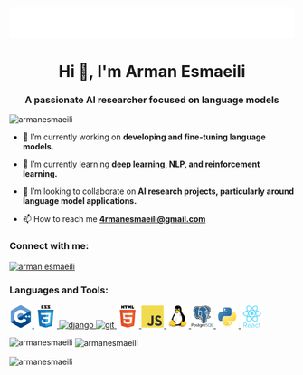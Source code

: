 <div align="center">
  <img src="https://raw.githubusercontent.com/ArmanEsmaeili/ArmanEsmaeili/main/result.gif" alt="Header GIF">
</div>

<h1 align="center">Hi 👋, I'm Arman Esmaeili</h1>
<h3 align="center">A passionate AI researcher focused on language models</h3>

<p align="left"> <img src="https://komarev.com/ghpvc/?username=armanesmaeili&label=Profile%20views&color=0e75b6&style=flat" alt="armanesmaeili" /> </p>

- 🔭 I’m currently working on **developing and fine-tuning language models.**

- 🌱 I’m currently learning **deep learning, NLP, and reinforcement learning.**

- 👯 I’m looking to collaborate on **AI research projects, particularly around language model applications.**

- 📫 How to reach me **4rmanesmaeili@gmail.com**

<h3 align="left">Connect with me:</h3>
<p align="left">
<a href="https://linkedin.com/in/arman esmaeili" target="blank"><img align="center" src="https://raw.githubusercontent.com/rahuldkjain/github-profile-readme-generator/master/src/images/icons/Social/linked-in-alt.svg" alt="arman esmaeili" height="30" width="40" /></a>
</p>

<h3 align="left">Languages and Tools:</h3>
<p align="left"> <a href="https://www.w3schools.com/cpp/" target="_blank" rel="noreferrer"> <img src="https://raw.githubusercontent.com/devicons/devicon/master/icons/cplusplus/cplusplus-original.svg" alt="cplusplus" width="40" height="40"/> </a> <a href="https://www.w3schools.com/css/" target="_blank" rel="noreferrer"> <img src="https://raw.githubusercontent.com/devicons/devicon/master/icons/css3/css3-original-wordmark.svg" alt="css3" width="40" height="40"/> </a> <a href="https://www.djangoproject.com/" target="_blank" rel="noreferrer"> <img src="https://cdn.worldvectorlogo.com/logos/django.svg" alt="django" width="40" height="40"/> </a> <a href="https://git-scm.com/" target="_blank" rel="noreferrer"> <img src="https://www.vectorlogo.zone/logos/git-scm/git-scm-icon.svg" alt="git" width="40" height="40"/> </a> <a href="https://www.w3.org/html/" target="_blank" rel="noreferrer"> <img src="https://raw.githubusercontent.com/devicons/devicon/master/icons/html5/html5-original-wordmark.svg" alt="html5" width="40" height="40"/> </a> <a href="https://developer.mozilla.org/en-US/docs/Web/JavaScript" target="_blank" rel="noreferrer"> <img src="https://raw.githubusercontent.com/devicons/devicon/master/icons/javascript/javascript-original.svg" alt="javascript" width="40" height="40"/> </a> <a href="https://www.linux.org/" target="_blank" rel="noreferrer"> <img src="https://raw.githubusercontent.com/devicons/devicon/master/icons/linux/linux-original.svg" alt="linux" width="40" height="40"/> </a> <a href="https://www.postgresql.org" target="_blank" rel="noreferrer"> <img src="https://raw.githubusercontent.com/devicons/devicon/master/icons/postgresql/postgresql-original-wordmark.svg" alt="postgresql" width="40" height="40"/> </a> <a href="https://www.python.org" target="_blank" rel="noreferrer"> <img src="https://raw.githubusercontent.com/devicons/devicon/master/icons/python/python-original.svg" alt="python" width="40" height="40"/> </a> <a href="https://reactjs.org/" target="_blank" rel="noreferrer"> <img src="https://raw.githubusercontent.com/devicons/devicon/master/icons/react/react-original-wordmark.svg" alt="react" width="40" height="40"/> </a> </p>

<p><img align="left" src="https://github-readme-stats.vercel.app/api/top-langs?username=armanesmaeili&show_icons=true&locale=en&layout=compact" alt="armanesmaeili" /></p>

<p>&nbsp;<img align="center" src="https://github-readme-stats.vercel.app/api?username=armanesmaeili&show_icons=true&locale=en" alt="armanesmaeili" /></p>

<p><img align="center" src="https://github-readme-streak-stats.herokuapp.com/?user=armanesmaeili&" alt="armanesmaeili" /></p>
